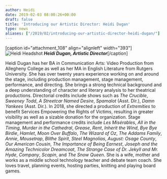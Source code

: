 ```yaml
---
author: Heidi
date: 2019-02-03 08:00:26+00:00
draft: false
title: 'Introducing our Artistic Director: Heidi Dugan'
type: news
aliases: ["/2019/02/introducing-our-artistic-director-heidi-dugan/"]
---
```


[caption id="attachment_108" align="alignleft" width="393"]![Heidi Headshot](https://ftwproductions.com/wp-content/uploads/2019/01/heidibiopic.jpg)
_**Heidi Dugan, Artistic Director**_[/caption]

Heidi Dugan has her BA in Communication Arts: Video Production from Allegheny College as well as her MA in English Literature from Rutgers University. She has over twenty years experience working on and around the stage, including production management, stage management, performance, and directing. She brings a strong technical background and a deep understanding of character and literary analysis to her theatrical productions. Directorial credits include shows such as _The Crucible_, _Sweeney Todd_, _A Streetcar Named Desire_, _Spamalot_ (Asst. Dir.), _Damn Yankees_ (Asst. Dir.). In 2018, she directed a production of _Extremities_ to benefit Services Empowering the Rights of Victims, resulting in greater visibility as well as a sizable donation for the organization. Stage management and performance credits include _Les Misérables_, _All in the Timing_, _Murder in the Cathedral_, _Grease_, _Rent_, _Inherit the Wind_, _Bye Bye Birdie_, _Hamlet_, _Moon Over Buffalo_, _The Wizard of Oz_, _The Addams Family_, _Annie_, _Mousetrap_, _Blithe Spirit_, _Steel Magnolias_, _August: Osage County_, _Our American Cousin_, _The Importance of Being Earnest_, _Joseph and the Amazing Technicolor Dreamcoat_, _The Strange Case of Dr. Jekyll and Mr. Hyde_, _Company_, _Scapin_, and _The Snow Queen_. She is a wife, mother and works as a middle school technology teacher and debate team coach. She loves travel, planning events, hosting parties, knitting and playing board games.


